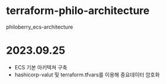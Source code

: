 # terraform-philo-architecture
philoberry_ecs-architecture

# 2023.09.25
- ECS 기본 아키텍쳐 구축
- hashicorp-valut 및 terraform.tfvars를 이용해 중요데이터 암호화